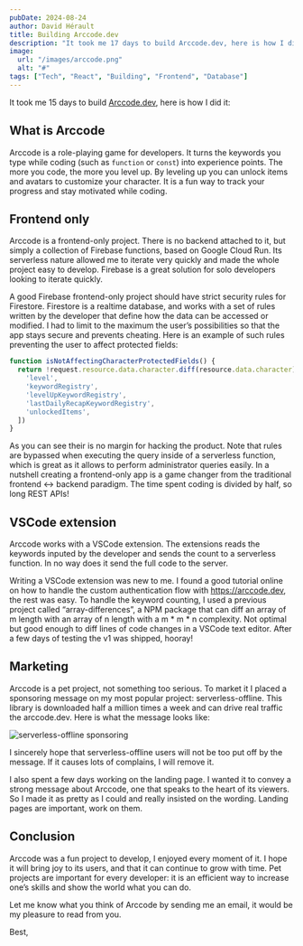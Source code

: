 ```yaml
---
pubDate: 2024-08-24
author: David Hérault
title: Building Arccode.dev
description: "It took me 17 days to build Arccode.dev, here is how I did it."
image:
  url: "/images/arccode.png"
  alt: "#"
tags: ["Tech", "React", "Building", "Frontend", "Database"]
---
```


It took me 15 days to build [Arccode.dev](https://arccode.dev), here is how I did it:

## What is Arccode

Arccode is a role-playing game for developers. It turns the keywords you type while coding (such as `function` or `const`) into experience points. The more you code, the more you level up. By leveling up you can unlock items and avatars to customize your character. It is a fun way to track your progress and stay motivated while coding.

## Frontend only

Arccode is a frontend-only project. There is no backend attached to it, but simply a collection of Firebase functions, based on Google Cloud Run. Its serverless nature allowed me to iterate very quickly and made the whole project easy to develop. Firebase is a great solution for solo developers looking to iterate quickly.

A good Firebase frontend-only project should have strict security rules for Firestore. Firestore is a realtime database, and works with a set of rules written by the developer that define how the data can be accessed or modified. I had to limit to the maximum the user’s possibilities so that the app stays secure and prevents cheating. Here is an example of such rules preventing the user to affect protected fields:

```jsx
function isNotAffectingCharacterProtectedFields() {
  return !request.resource.data.character.diff(resource.data.character).affectedKeys().hasAny([
    'level',
    'keywordRegistry',
    'levelUpKeywordRegistry',
    'lastDailyRecapKeywordRegistry',
    'unlockedItems',
  ])
}

```

As you can see their is no margin for hacking the product. Note that rules are bypassed when executing the query inside of a serverless function, which is great as it allows to perform administrator queries easily. In a nutshell creating a frontend-only app is a game changer from the traditional frontend ↔ backend paradigm. The time spent coding is divided by half, so long REST APIs!

## VSCode extension

Arccode works with a VSCode extension. The extensions reads the keywords inputed by the developer and sends the count to a serverless function. In no way does it send the full code to the server.

Writing a VSCode extension was new to me. I found a good tutorial online on how to handle the custom authentication flow with https://arccode.dev, the rest was easy. To handle the keyword counting, I used a previous project called “array-differences”, a NPM package that can diff an array of m length with an array of n length with a m * m * n complexity. Not optimal but good enough to diff lines of code changes in a VSCode text editor. After a few days of testing the v1 was shipped, hooray!

## Marketing

Arccode is a pet project, not something too serious. To market it I placed a sponsoring message on my most popular project: serverless-offline. This library is downloaded half a million times a week and can drive real traffic the arccode.dev. Here is what the message looks like:

![serverless-offline sponsoring](/images/arccode-sponsor.png)

I sincerely hope that serverless-offline users will not be too put off by the message. If it causes lots of complains, I will remove it.

I also spent a few days working on the landing page. I wanted it to convey a strong message about Arccode, one that speaks to the heart of its viewers. So I made it as pretty as I could and really insisted on the wording. Landing pages are important, work on them.

## Conclusion

Arccode was a fun project to develop, I enjoyed every moment of it. I hope it will bring joy to its users, and that it can continue to grow with time. Pet projects are important for every developer: it is an efficient way to increase one’s skills and show the world what you can do.

Let me know what you think of Arccode by sending me an email, it would be my pleasure to read from you.

Best,

